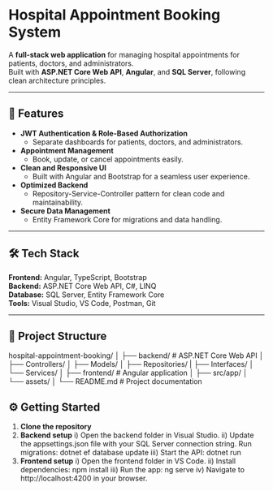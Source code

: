 # Hospital Appointment Booking System

A **full-stack web application** for managing hospital appointments for patients, doctors, and administrators.  
Built with **ASP.NET Core Web API**, **Angular**, and **SQL Server**, following clean architecture principles.

---

## 🚀 Features
- **JWT Authentication & Role-Based Authorization**  
  - Separate dashboards for patients, doctors, and administrators.
- **Appointment Management**  
  - Book, update, or cancel appointments easily.
- **Clean and Responsive UI**  
  - Built with Angular and Bootstrap for a seamless user experience.
- **Optimized Backend**  
  - Repository-Service-Controller pattern for clean code and maintainability.
- **Secure Data Management**  
  - Entity Framework Core for migrations and data handling.

---

## 🛠 Tech Stack
**Frontend:** Angular, TypeScript, Bootstrap  
**Backend:** ASP.NET Core Web API, C#, LINQ  
**Database:** SQL Server, Entity Framework Core  
**Tools:** Visual Studio, VS Code, Postman, Git  

---

## 📂 Project Structure
hospital-appointment-booking/
│
├── backend/ # ASP.NET Core Web API
│ ├── Controllers/
│ ├── Models/
│ ├── Repositories/
| ├── Interfaces/
│ └── Services/
│
├── frontend/ # Angular application
│ ├── src/app/
│ └── assets/
│
└── README.md # Project documentation

## ⚙️ Getting Started
1. **Clone the repository**
2. **Backend setup**
   i) Open the backend folder in Visual Studio.
  ii) Update the appsettings.json file with your SQL Server connection string.
        Run migrations:
        dotnet ef database update
 iii) Start the API:
        dotnet run
4. **Frontend setup**
   i) Open the frontend folder in VS Code.
  ii) Install dependencies:
        npm install
 iii) Run the app:
        ng serve
  iv) Navigate to http://localhost:4200 in your browser.
